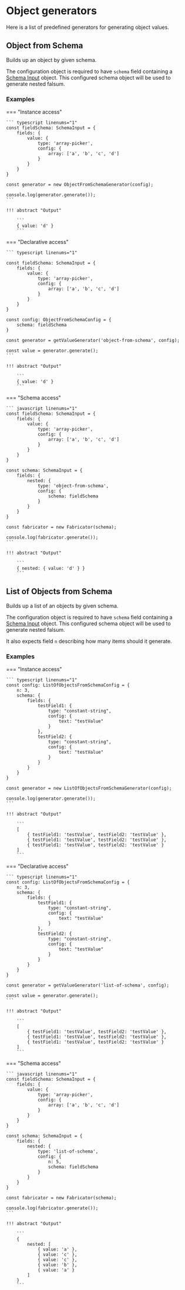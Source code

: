 # Object generators

Here is a list of predefined generators for generating object values.

## Object from Schema

Builds up an object by given schema.

The configuration object is required to have `schema` field containing
a [Schema Input](../Building-Blocks/02_schema-input.md) object. This configured
schema object will be used to generate nested falsum.

### Examples

=== "Instance access"

    ``` typescript linenums="1"
    const fieldSchema: SchemaInput = {
        fields: {
            value: {
                type: 'array-picker',
                config: {
                    array: ['a', 'b', 'c', 'd']
                }
            }
        }
    }

    const generator = new ObjectFromSchemaGenerator(config);

    console.log(generator.generate());
    ```

    !!! abstract "Output"

        ```
        { value: 'd' }
        ```

=== "Declarative access"

    ``` typescript linenums="1"

    const fieldSchema: SchemaInput = {
        fields: {
            value: {
                type: 'array-picker',
                config: {
                    array: ['a', 'b', 'c', 'd']
                }
            }
        }
    }

    const config: ObjectFromSchemaConfig = {
        schema: fieldSchema
    }

    const generator = getValueGenerator('object-from-schema', config);

    const value = generator.generate();
    ```

    !!! abstract "Output"

        ```
        { value: 'd' }
        ```

=== "Schema access"

    ``` javascript linenums="1"
    const fieldSchema: SchemaInput = {
        fields: {
            value: {
                type: 'array-picker',
                config: {
                    array: ['a', 'b', 'c', 'd']
                }
            }
        }
    }

    const schema: SchemaInput = {
        fields: {
            nested: {
                type: 'object-from-schema',
                config: {
                    schema: fieldSchema
                }
            }
        }
    }

    const fabricator = new Fabricator(schema);

    console.log(fabricator.generate());
    ```

    !!! abstract "Output"

        ```
        { nested: { value: 'd' } }
        ```

## List of Objects from Schema

Builds up a list of an objects by given schema.

The configuration object is required to have `schema` field containing
a [Schema Input](../Building-Blocks/02_schema-input.md) object. This configured
schema object will be used to generate nested falsum.

It also expects field `n` describing how many items should it generate.

### Examples

=== "Instance access"

    ``` typescript linenums="1"
    const config: ListOfObjectsFromSchemaConfig = {
        n: 3,
        schema: {
            fields: {
                testField1: {
                    type: "constant-string",
                    config: {
                        text: "testValue"
                    }
                },
                testField2: {
                    type: "constant-string",
                    config: {
                        text: "testValue"
                    }
                }
            }
        }
    }

    const generator = new ListOfObjectsFromSchemaGenerator(config);

    console.log(generator.generate());
    ```

    !!! abstract "Output"

        ```
        [
            { testField1: 'testValue', testField2: 'testValue' },
            { testField1: 'testValue', testField2: 'testValue' },
            { testField1: 'testValue', testField2: 'testValue' }
        ]
        ```

=== "Declarative access"

    ``` typescript linenums="1"
    const config: ListOfObjectsFromSchemaConfig = {
        n: 3,
        schema: {
            fields: {
                testField1: {
                    type: "constant-string",
                    config: {
                        text: "testValue"
                    }
                },
                testField2: {
                    type: "constant-string",
                    config: {
                        text: "testValue"
                    }
                }
            }
        }
    }

    const generator = getValueGenerator('list-of-schema', config);

    const value = generator.generate();
    ```

    !!! abstract "Output"

        ```
        [
            { testField1: 'testValue', testField2: 'testValue' },
            { testField1: 'testValue', testField2: 'testValue' },
            { testField1: 'testValue', testField2: 'testValue' }
        ]
        ```

=== "Schema access"

    ``` javascript linenums="1"
    const fieldSchema: SchemaInput = {
        fields: {
            value: {
                type: 'array-picker',
                config: {
                    array: ['a', 'b', 'c', 'd']
                }
            }
        }
    }

    const schema: SchemaInput = {
        fields: {
            nested: {
                type: 'list-of-schema',
                config: {
                    n: 5,
                    schema: fieldSchema
                }
            }
        }
    }

    const fabricator = new Fabricator(schema);

    console.log(fabricator.generate());
    ```

    !!! abstract "Output"

        ```
        {
            nested: [
                { value: 'a' },
                { value: 'c' },
                { value: 'c' },
                { value: 'b' },
                { value: 'a' }
            ]
        }
        ```
